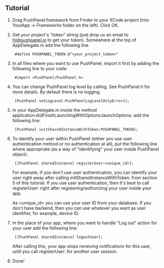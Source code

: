 ## Tutorial

1. Drag PushPanel.framework from Finder to your XCode project (into YourApp -> Frameworks folder on the left). Click OK.

2. Get your project's "token" string (just drop us an email to hi@pushpanel.io to get your token). Somewhere at the top of AppDelegate.m add the following line


		#define PUSHPANEL_TOKEN @"<your_project_token>"


3. In all files where you want to use PushPanel, import it first by adding the following line to your code:

		#import <PushPanel/PushPanel.h>

4. You can change PushPanel log level by calling. See PushPanel.h for more details. By default there is no logging.

		[PushPanel setLogLevel:PushPanelLogLevelOnlyErrors];

5. In your AppDelegate.m inside the method application:didFinishLaunchingWithOptions:launchOptions: add the following line:

		[PushPanel initSharedInstanceWithToken:PUSHPANEL_TOKEN];

6. To identify your user within PushPanel (either you use user authentication method or no authentication at all), put the following line where appropriate (as a way of "identifying" your user inside PushPanel object).

		[[PushPanel sharedInstance] registerUser:<unique_id>];

	For example, if you don't use user authentication, you can identify your user right away after calling initSharedInstanceWithToken: from section 5 of this tutorial. If you use user authentication, then it's best to call registerUser: right after registering/authorizing your user inside your app.

	As <unique_id> you can use your user ID from your database. If you don't have backend, then you can use whatever you want as user identifier, for example, device ID.

7. In the place of your app, where you want to handle "Log out" action for your user add the following line:

		[[PushPanel sharedInstance] logoutUser];

	After calling this, your app stops receiving notifications for this user, until you call registerUser: for another user session.

8. Done!